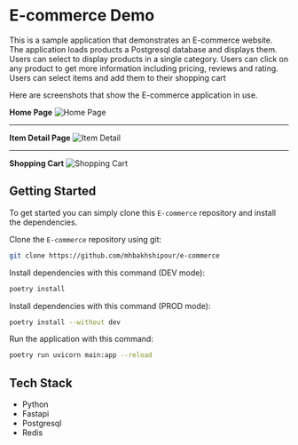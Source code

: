 # E-commerce Demo

This is a sample application that demonstrates an E-commerce website. The application loads 
products a Postgresql database and displays them. Users can select to display products in a single category. Users can 
click on any product to get more information including pricing, reviews and rating. Users can select items and 
add them to their shopping cart

Here are screenshots that show the E-commerce application in use.

**Home Page**
![Home Page]()

---

**Item Detail Page**
![Item Detail]()

---

**Shopping Cart**
![Shopping Cart]()

## Getting Started
To get started  you can simply clone this `E-commerce` repository and install the dependencies.

Clone the `E-commerce` repository using git:

```bash
git clone https://github.com/mhbakhshipour/e-commerce
```

Install dependencies with this command (DEV mode):
```bash
poetry install
```

Install dependencies with this command (PROD mode):
```bash
poetry install --without dev
```

Run the application with this command:
```bash
poetry run uvicorn main:app --reload
```

## Tech Stack
* Python
* Fastapi
* Postgresql
* Redis